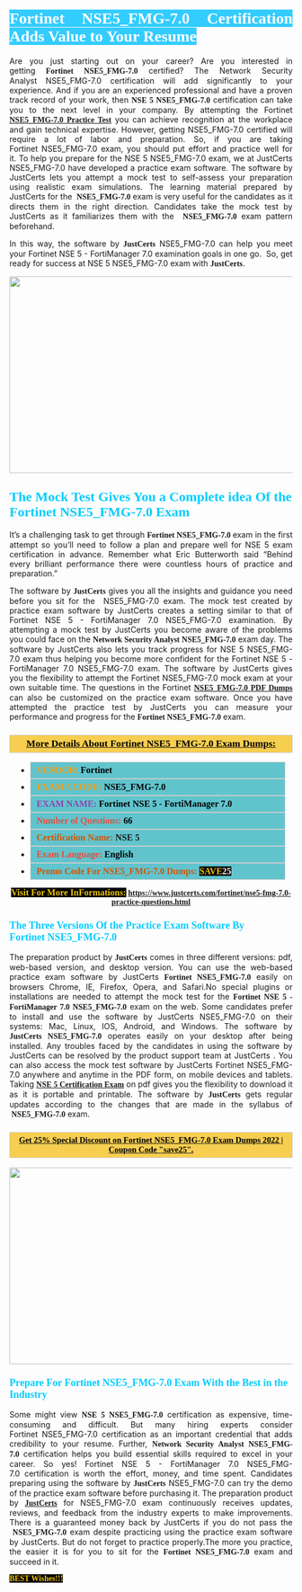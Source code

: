 <h1 style="text-align: justify;"><span style="color:#ffffff;"><span style="font-family:Georgia,serif;"><strong><span style="background-color:#33ccff;">Fortinet NSE5_FMG-7.0 Certification Adds Value to Your Resume</span></strong></span></span></h1>

<p style="text-align: justify;">Are you just starting out on your career? Are you interested in getting<span style="font-family:Georgia,serif;"><strong> Fortinet NSE5_FMG-7.0</strong></span> certified? The Network Security Analyst NSE5_FMG-7.0 certification will add significantly to your experience. And if you are an experienced professional and have a proven track record of your work, then <span style="font-family:Georgia,serif;"><strong>NSE 5 NSE5_FMG-7.0</strong></span> certification can take you to the next level in your company. By attempting the Fortinet <span style="font-family:Georgia,serif;"><strong><a href="https://www.justcerts.com/fortinet/nse5-fmg-7.0-practice-questions.html">NSE5_FMG-7.0 Practice Test</a></strong></span> you can achieve recognition at the workplace and gain technical expertise. However, getting NSE5_FMG-7.0 certified will require a lot of labor and preparation. So, if you are taking Fortinet NSE5_FMG-7.0 exam, you should put effort and practice well for it. To help you prepare for the NSE 5 NSE5_FMG-7.0 exam, we at JustCerts NSE5_FMG-7.0 have developed a practice exam software. The software by JustCerts lets you attempt a mock test to self-assess your preparation using realistic exam simulations. The learning material prepared by JustCerts for the <span style="font-family:Georgia,serif;"><strong> NSE5_FMG-7.0</strong></span> exam is very useful for the candidates as it directs them in the right direction. Candidates take the mock test by JustCerts as it familiarizes them with the <span style="font-family:Georgia,serif;"><strong> NSE5_FMG-7.0</strong></span> exam pattern beforehand.</p>

<p style="text-align: justify;">In this way, the software by <span style="font-size:14px;"><span style="font-family:Georgia,serif;"><strong>JustCerts</strong></span></span> NSE5_FMG-7.0 can help you meet your Fortinet NSE 5 - FortiManager 7.0 examination goals in one go.  So, get ready for success at NSE 5 NSE5_FMG-7.0 exam with <span style="font-size:14px;"><span style="font-family:Georgia,serif;"><strong>JustCerts</strong></span></span>.</p>

<p style="text-align: center;"><a href="https://www.justcerts.com/fortinet/nse5-fmg-7.0-practice-questions.html"><img alt="" src="https://i.imgur.com/tWVNC2Y.jpg" style="width: 720px; height: 350px;" /></a></p>

<h2 style="margin-right:0in; margin-left:0in"><span style="color:#00ccff;"><span style="font-family:Georgia,serif;"><strong><span style="font-size:18pt">The Mock Test Gives You a Complete idea Of the Fortinet NSE5_FMG-7.0 Exam</span></strong></span></span></h2>

<p style="text-align: justify;">It’s a challenging task to get through <span style="font-family:Georgia,serif;"><strong>Fortinet NSE5_FMG-7.0 </strong></span>exam in the first attempt so you’ll need to follow a plan and prepare well for NSE 5 exam certification in advance. Remember what Eric Butterworth said “Behind every brilliant performance there were countless hours of practice and preparation.”</p>

<p style="text-align: justify;">The software by <span style="font-size:14px;"><span style="font-family:Georgia,serif;"><strong>JustCerts</strong></span></span> gives you all the insights and guidance you need before you sit for the  NSE5_FMG-7.0 exam. The mock test created by practice exam software by JustCerts creates a setting similar to that of Fortinet NSE 5 - FortiManager 7.0 NSE5_FMG-7.0 examination. By attempting a mock test by JustCerts you become aware of the problems you could face on the <span style="font-family:Georgia,serif;"><strong>Network Security Analyst NSE5_FMG-7.0</strong></span> exam day. The software by JustCerts also lets you track progress for NSE 5 NSE5_FMG-7.0 exam thus helping you become more confident for the Fortinet NSE 5 - FortiManager 7.0 NSE5_FMG-7.0 exam. The software by JustCerts gives you the flexibility to attempt the Fortinet NSE5_FMG-7.0 mock exam at your own suitable time. The questions in the Fortinet <strong><span style="font-family:Georgia,serif;"><a href="https://www.justcerts.com/fortinet/nse5-fmg-7.0-practice-questions.html">NSE5_FMG-7.0 PDF Dumps</a></span></strong> can also be customized on the practice exam software. Once you have attempted the practice test by JustCerts you can measure your performance and progress for the <span style="font-family:Georgia,serif;"><strong>Fortinet NSE5_FMG-7.0</strong></span> exam.</p>

<h3 style="background: #f7ce50; border: 1px solid rgb(204, 204, 204); padding: 5px 10px; text-align: center;"><span style="font-family:Georgia,serif;"><u><u><span style="color:#000000;"><span style="font-size:11pt"><span style="line-height:normal"><b><span style="font-size:13.0pt"><span cambria="">More Details About Fortinet NSE5_FMG-7.0 Exam Dumps:</span></span></b></span></span></span></u></u></span></h3>

<ul>
	<li style="margin:0cm 10pt">
	<div style="background:#61c4cd; border: 1px solid rgb(204, 204, 204); padding: 5px 10px; text-align: justify;"><span style="font-family:Georgia,serif;"><span style="font-size:11pt"><span style="line-height:normal"><b><span style="font-size:12.0pt"><span new="" roman="" times=""><span style="color:#f39c12;">VENDOR:</span> <span style="color:#000000;">Fortinet</span></span></span></b></span></span></span></div>
	</li>
	<li style="margin:0cm 10pt">
	<div style="background: #61c4cd; border: 1px solid rgb(204, 204, 204); padding: 5px 10px; text-align: justify;"><span style="font-family:Georgia,serif;"><span style="font-size:11pt"><span style="line-height:normal"><b><span style="font-size:12.0pt"><span new="" roman="" times=""><span style="color:#f39c12;">EXAM CCODE:</span> <span style="color:#000000;">NSE5_FMG-7.0</span></span></span></b></span></span></span></div>
	</li>
	<li style="margin:0cm 10pt">
	<div style="background: #61c4cd; border: 1px solid rgb(204, 204, 204); padding: 5px 10px; text-align: justify;"><span style="font-family:Georgia,serif;"><span style="font-size:11pt"><span style="line-height:normal"><b><span style="font-size:12.0pt"><span new="" roman="" times=""><span style="color:#8e44ad;">EXAM NAME:</span> <span style="color:#000000;">Fortinet NSE 5 - FortiManager 7.0</span></span></span></b></span></span></span></div>
	</li>
	<li style="margin:0cm 10pt">
	<div style="background: #61c4cd; border: 1px solid rgb(204, 204, 204); padding: 5px 10px;"><span style="font-family:Georgia,serif;"><span style="font-size:11pt"><span style="line-height:normal"><b><span style="font-size:12.0pt"><span new="" roman="" times=""><span style="color:#e74c3c;">Number of Questions:</span><span style="color:#000000;"><span style="color:#f1c40f;"> </span>66</span></span></span></b></span></span></span></div>
	</li>
	<li style="margin:0cm 10pt">
	<div style="background: #61c4cd; border: 1px solid rgb(204, 204, 204); padding: 5px 10px; text-align: justify;"><span style="font-family:Georgia,serif;"><span style="font-size:11pt"><span style="line-height:normal"><b><span style="font-size:12.0pt"><span new="" roman="" times=""><span style="color:#d35400;">Certification Name:</span> NSE 5</span></span></b></span></span></span></div>
	</li>
	<li style="margin:0cm 10pt">
	<div style="background: #61c4cd; border: 1px solid rgb(204, 204, 204); padding: 5px 10px; text-align: justify;"><span style="font-family:Georgia,serif;"><span style="font-size:11pt"><span style="line-height:normal"><b><span style="font-size:12.0pt"><span new="" roman="" times=""><span style="color:#e74c3c;">Exam Language:</span> <span style="color:#000000;">English</span></span></span></b></span></span></span></div>
	</li>
	<li style="margin:0cm 10pt">
	<div style="background: #61c4cd; border: 1px solid rgb(204, 204, 204); padding: 5px 10px;"><span style="font-family:Georgia,serif;"><span style="font-size:11pt"><span style="line-height:normal"><b><span style="font-size:12.0pt"><span new="" roman="" times=""><span style="color:#d35400;">Promo Code For NSE5_FMG-7.0 Dumps:</span><span style="color:#f1c40f;"> <span style="background-color:#000000;">SAVE</span></span><span style="color:#ffffff;"><span style="background-color:#000000;">25</span></span></span></span></b></span></span></span></div>
	</li>
</ul>

<p style="text-align: center;"><span style="font-family:Georgia,serif;"><strong><span style="font-size:16px;"><span style="color:#f1c40f;"><span style="background-color:#000000;">Visit For More InFormations:</span></span></span> <a href="https://www.justcerts.com/fortinet/nse5-fmg-7.0-practice-questions.html">https://www.justcerts.com/fortinet/nse5-fmg-7.0-practice-questions.html</a></strong></span></p>

<h3 style="margin-right:0in; margin-left:0in"><span style="color:#00ccff;"><span style="font-family:Georgia,serif;"><strong><span style="font-size:13.5pt">The Three Versions Of the Practice Exam Software By Fortinet NSE5_FMG-7.0</span></strong></span></span></h3>

<p style="text-align: justify;">The preparation product by <span style="font-size:14px;"><span style="font-family:Georgia,serif;"><strong>JustCerts</strong></span></span> comes in three different versions: pdf, web-based version, and desktop version. You can use the web-based practice exam software by JustCerts <span style="font-family:Georgia,serif;"><strong>Fortinet NSE5_FMG-7.0</strong></span> easily on browsers Chrome, IE, Firefox, Opera, and Safari.No special plugins or installations are needed to attempt the mock test for the <span style="font-family:Georgia,serif;"><strong>Fortinet NSE 5 - FortiManager 7.0 NSE5_FMG-7.0</strong></span> exam on the web. Some candidates prefer to install and use the software by JustCerts NSE5_FMG-7.0 on their systems: Mac, Linux, IOS, Android, and Windows. The software by <span style="font-family:Georgia,serif;"><strong>JustCerts NSE5_FMG-7.0</strong></span> operates easily on your desktop after being installed. Any troubles faced by the candidates in using the software by JustCerts can be resolved by the product support team at JustCerts . You can also access the mock test software by JustCerts Fortinet NSE5_FMG-7.0 anywhere and anytime in the PDF form, on mobile devices and tablets. Taking <a href="https://www.justcerts.com/fortinet/nse-5-certification-exams.html"><span style="font-family:Georgia,serif;"><strong>NSE 5 Certification Exam</strong></span></a> on pdf gives you the flexibility to download it as it is portable and printable. The software by <span style="font-size:14px;"><span style="font-family:Georgia,serif;"><strong>JustCerts</strong></span></span> gets regular updates according to the changes that are made in the syllabus of <span style="font-family:Georgia,serif;"><strong> NSE5_FMG-7.0</strong></span> exam.</p>

<h3 style="background: rgb(247, 206, 80); border: 1px solid rgb(204, 204, 204); padding: 5px 10px; text-align: center;"><span style="font-family:Georgia,serif;"><u><span style="color:#000000;"><span style="font-size:11pt;"><span style="line-height:normal;"><b><span cambria="">Get 25% Special Discount on Fortinet NSE5_FMG-7.0 Exam Dumps 2022 | Coupon Code "save25".</span></b></span></span></span></u></span></h3>

<p style="text-align: center;"><a href="https://www.justcerts.com/fortinet/nse5-fmg-7.0-practice-questions.html"><img alt="" src="https://i.imgur.com/fQyYzMS.jpg" style="width: 720px; height: 350px;" /></a></p>

<h3 style="margin-right:0in; margin-left:0in"><span style="color:#00ccff;"><span style="font-family:Georgia,serif;"><strong><span style="font-size:13.5pt">Prepare For Fortinet NSE5_FMG-7.0 Exam With the Best in the Industry</span></strong></span></span></h3>

<p style="text-align: justify;">Some might view <span style="font-family:Georgia,serif;"><strong>NSE 5 NSE5_FMG-7.0</strong></span> certification as expensive, time-consuming and difficult. But many hiring experts consider Fortinet NSE5_FMG-7.0 certification as an important credential that adds credibility to your resume. Further, <span style="font-family:Georgia,serif;"><strong>Network Security Analyst NSE5_FMG-7.0</strong></span> certification helps you build essential skills required to excel in your career. So yes! Fortinet NSE 5 - FortiManager 7.0 NSE5_FMG-7.0 certification is worth the effort, money, and time spent. Candidates preparing using the software by <span style="font-size:14px;"><span style="font-family:Georgia,serif;"><strong>JustCerts</strong></span></span> NSE5_FMG-7.0 can try the demo of the practice exam software before purchasing it. The preparation product by <a href="https://www.justcerts.com/"><span style="font-size:14px;"><span style="font-family:Georgia,serif;"><strong>JustCerts</strong></span></span></a> for NSE5_FMG-7.0 exam continuously receives updates, reviews, and feedback from the industry experts to make improvements. There is a guaranteed money back by JustCerts if you do not pass the <span style="font-family:Georgia,serif;"><strong> NSE5_FMG-7.0</strong></span> exam despite practicing using the practice exam software by JustCerts. But do not forget to practice properly.The more you practice, the easier it is for you to sit for the <span style="font-family:Georgia,serif;"><strong>Fortinet NSE5_FMG-7.0</strong></span> exam and succeed in it.</p>

<p style="text-align: justify;"><span style="color:#f1c40f;"><span style="font-size:14px;"><span style="font-family:Georgia,serif;"><strong><span style="background-color:#000000;">BEST Wishes!!!</span></strong></span></span></span></p>
